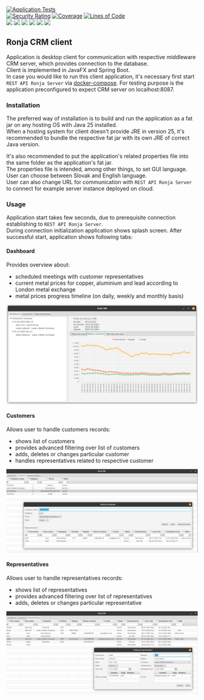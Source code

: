 [![Application Tests](https://github.com/BranislavBeno/Ronja-CRM-Desktop-Client/actions/workflows/tests.yml/badge.svg)](https://github.com/BranislavBeno/Ronja-CRM-Desktop-Client/actions/workflows/tests.yml)  
[![Security Rating](https://sonarcloud.io/api/project_badges/measure?project=com.ronja.crm.ronjaclient%3Aronja-parent&metric=security_rating)](https://sonarcloud.io/summary/new_code?id=com.ronja.crm.ronjaclient%3Aronja-parent)
[![Coverage](https://sonarcloud.io/api/project_badges/measure?project=com.ronja.crm.ronjaclient%3Aronja-parent&metric=coverage)](https://sonarcloud.io/dashboard?id=com.ronja.crm.ronjaclient%3Aronja-parent)
[![Lines of Code](https://sonarcloud.io/api/project_badges/measure?project=com.ronja.crm.ronjaclient%3Aronja-parent&metric=ncloc)](https://sonarcloud.io/dashboard?id=com.ronja.crm.ronjaclient%3Aronja-parent)  
[![](https://img.shields.io/badge/Java-25-blue)](/pom.xml)
[![](https://img.shields.io/badge/JavaFX-25-blue)](/pom.xml)
[![](https://img.shields.io/badge/Spring%20Boot-3.5.6-blue)](/pom.xml)
[![](https://img.shields.io/badge/Testcontainers-2.0.1-blue)](/pom.xml)
[![](https://img.shields.io/badge/Maven-3.9.11-blue)](https://img.shields.io/badge/maven-v3.9.11-blue)
[![](https://img.shields.io/badge/License-MIT-blue.svg)](https://opensource.org/licenses/MIT)

## Ronja CRM client
Application is desktop client for communication with respective middleware CRM server, which provides connection to the database.  
Client is implemented in JavaFX and Spring Boot.  
In case you would like to run this client application, it's necessary first start `REST API Ronja Server` via [docker-compose](/docker-compose.yml).
For testing purpose is the application preconfigured to expect CRM server on localhost:8087.

### Installation
The preferred way of installation is to build and run the application as a fat jar on any hosting OS with Java 25 installed.  
When a hosting system for client doesn't provide JRE in version 25, it's recommended to bundle the respective fat jar with its own JRE of correct Java version.  

It's also recommended to put the application's related properties file into the same folder as the application's fat jar.  
The properties file is intended, among other things, to set GUI language. User can choose between Slovak and English language.  
User can also change URL for communication with `REST API Ronja Server` to connect for example server instance deployed on cloud.

### Usage
Application start takes few seconds, due to prerequisite connection establishing to `REST API Ronja Server`.  
During connection initialization application shows splash screen.
After successful start, application shows following tabs:

#### Dashboard
Provides overview about:
- scheduled meetings with customer representatives
- current metal prices for copper, aluminium and lead according to London metal exchange
- metal prices progress timeline (on daily, weekly and monthly basis)

![](docs/images/ronja-client-dash-board.png)

#### Customers
Allows user to handle customers records:
- shows list of customers
- provides advanced filtering over list of customers
- adds, deletes or changes particular customer
- handles representatives related to respective customer


![](docs/images/ronja-client-customers.png)

#### Representatives
Allows user to handle representatives records:
- shows list of representatives
- provides advanced filtering over list of representatives
- adds, deletes or changes particular representative


![](docs/images/ronja-client-representatives.png)

